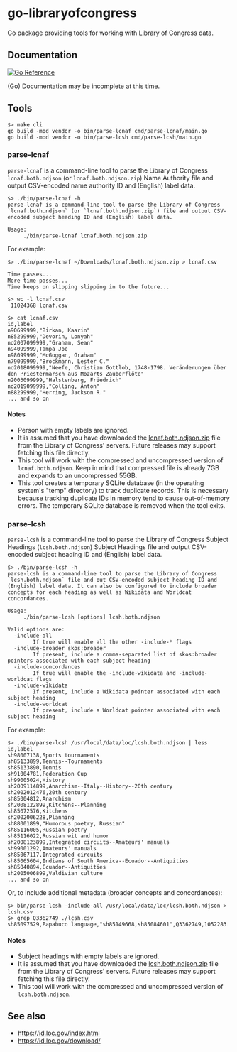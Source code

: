 # go-libraryofcongress

Go package providing tools for working with Library of Congress data.

## Documentation

[![Go Reference](https://pkg.go.dev/badge/github.com/sfomuseum/go-libraryofcongress.svg)](https://pkg.go.dev/github.com/sfomuseum/go-libraryofcongress)

(Go) Documentation may be incomplete at this time.

## Tools

```
$> make cli
go build -mod vendor -o bin/parse-lcnaf cmd/parse-lcnaf/main.go
go build -mod vendor -o bin/parse-lcsh cmd/parse-lcsh/main.go
```

### parse-lcnaf

`parse-lcnaf` is a command-line tool to parse the Library of Congress `lcnaf.both.ndjson` (or `lcnaf.both.ndjson.zip`) Name Authority file and output CSV-encoded name authority ID and (English) label data.

```
$> ./bin/parse-lcnaf -h
parse-lcnaf is a command-line tool to parse the Library of Congress `lcnaf.both.ndjson` (or `lcnaf.both.ndjson.zip`) file and output CSV-encoded subject heading ID and (English) label data.

Usage:
	 ./bin/parse-lcnaf lcnaf.both.ndjson.zip
```

For example:

```
$> ./bin/parse-lcnaf ~/Downloads/lcnaf.both.ndjson.zip > lcnaf.csv

Time passes...
More time passes...
Time keeps on slipping slipping in to the future...

$> wc -l lcnaf.csv
 11024368 lcnaf.csv

$> cat lcnaf.csv
id,label
n90699999,"Birkan, Kaarin"
n85299999,"Devorin, Lonyah"
no2007099999,"Graham, Sean"
n94099999,Tampa Joe
n98099999,"McGoggan, Graham"
n79099999,"Brockmann, Lester C."
no2018099999,"Neefe, Christian Gottlob, 1748-1798. Veränderungen über den Priestermarsch aus Mozarts Zauberflöte"
n2003099999,"Halstenberg, Friedrich"
no2019099999,"Colling, Anton"
n88299999,"Herring, Jackson R."
... and so on
```

#### Notes

* Person with empty labels are ignored.
* It is assumed that you have downloaded the [lcnaf.both.ndjson.zip](https://id.loc.gov/download) file from the Library of Congress' servers. Future releases may support fetching this file directly.
* This tool will work with the compressed and uncompressed version of `lcnaf.both.ndjson`. Keep in mind that compressed file is already 7GB and expands to an uncompressed 55GB.
* This tool creates a temporary SQLite database (in the operating system's "temp" directory) to track duplicate records. This is necessary because tracking duplicate IDs in memory tend to cause out-of-memory errors. The temporary SQLite database is removed when the tool exits.

### parse-lcsh

`parse-lcsh` is a command-line tool to parse the Library of Congress Subject Headings (`lcsh.both.ndjson`) Subject Headings file and output CSV-encoded subject heading ID and (English) label data.

```
$> ./bin/parse-lcsh -h
parse-lcsh is a command-line tool to parse the Library of Congress `lcsh.both.ndjson` file and out CSV-encoded subject heading ID and (English) label data. It can also be configured to include broader concepts for each heading as well as Wikidata and Worldcat concordances.

Usage:
	 ./bin/parse-lcsh [options] lcsh.both.ndjson

Valid options are:
  -include-all
    	If true will enable all the other -include-* flags
  -include-broader skos:broader
    	If present, include a comma-separated list of skos:broader pointers associated with each subject heading
  -include-concordances
    	If true will enable the -include-wikidata and -include-worldcat flags
  -include-wikidata
    	If present, include a Wikidata pointer associated with each subject heading
  -include-worldcat
    	If present, include a Worldcat pointer associated with each subject heading
```

For example:

```
$> ./bin/parse-lcsh /usr/local/data/loc/lcsh.both.ndjson | less
id,label
sh98007138,Sports tournaments
sh85133899,Tennis--Tournaments
sh85133890,Tennis
sh91004781,Federation Cup
sh99005024,History
sh2009114899,Anarchism--Italy--History--20th century
sh2002012476,20th century
sh85004812,Anarchism
sh2008122899,Kitchens--Planning
sh85072576,Kitchens
sh2002006228,Planning
sh88001899,"Humorous poetry, Russian"
sh85116005,Russian poetry
sh85116022,Russian wit and humor
sh2008123899,Integrated circuits--Amateurs' manuals
sh99001292,Amateurs' manuals
sh85067117,Integrated circuits
sh85065604,Indians of South America--Ecuador--Antiquities
sh85040894,Ecuador--Antiquities
sh2005006899,Valdivian culture
... and so on
```

Or, to include additional metadata (broader concepts and concordances):

```
$> bin/parse-lcsh -include-all /usr/local/data/loc/lcsh.both.ndjson > lcsh.csv
$> grep Q3362749 ./lcsh.csv
sh85097529,Papabuco language,"sh85149668,sh85084601",Q3362749,1052283
```

#### Notes

* Subject headings with empty labels are ignored.
* It is assumed that you have downloaded the [lcsh.both.ndjson.zip](https://id.loc.gov/download) file from the Library of Congress' servers. Future releases may support fetching this file directly.
* This tool will work with the compressed and uncompressed version of `lcsh.both.ndjson`.

## See also

* https://id.loc.gov/index.html
* https://id.loc.gov/download/

